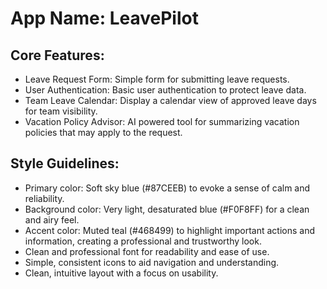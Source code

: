 # **App Name**: LeavePilot

## Core Features:

- Leave Request Form: Simple form for submitting leave requests.
- User Authentication: Basic user authentication to protect leave data.
- Team Leave Calendar: Display a calendar view of approved leave days for team visibility.
- Vacation Policy Advisor: AI powered tool for summarizing vacation policies that may apply to the request.

## Style Guidelines:

- Primary color: Soft sky blue (#87CEEB) to evoke a sense of calm and reliability.
- Background color: Very light, desaturated blue (#F0F8FF) for a clean and airy feel.
- Accent color: Muted teal (#468499) to highlight important actions and information, creating a professional and trustworthy look.
- Clean and professional font for readability and ease of use.
- Simple, consistent icons to aid navigation and understanding.
- Clean, intuitive layout with a focus on usability.